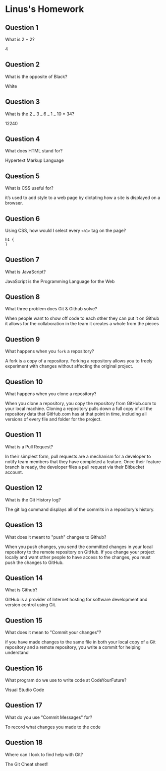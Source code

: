 # Linus's Homework

## Question 1

What is 2 + 2?

4

## Question 2

What is the opposite of Black?

White

## Question 3

What is the 2 _ 3 _ 6 _ 1 _ 10 \* 34?

12240

## Question 4

What does HTML stand for?

Hypertext Markup Language

## Question 5

What is CSS useful for?

it’s used to add style to a web page by dictating how a site is displayed on a browser.

## Question 6

Using CSS, how would I select every `<h1>` tag on the page?

```css
h1 {
}
```

## Question 7

What is JavaScript?

JavaScript is the Programming Language for the Web

## Question 8

What three problem does Git & Github solve?

When people want to show off code to each other they can put it on Github
it allows for the collaboration in the team
it creates a whole from the pieces

## Question 9

What happens when you `fork` a repository?

A fork is a copy of a repository. Forking a repository allows you to freely experiment with changes without affecting the original project.

## Question 10

What happens when you clone a repository?

When you clone a repository, you copy the repository from GitHub.com to your local machine. Cloning a repository pulls down a full copy of all the repository data that GitHub.com has at that point in time, including all versions of every file and folder for the project.

## Question 11

What is a Pull Request?

In their simplest form, pull requests are a mechanism for a developer to notify team members that they have completed a feature. Once their feature branch is ready, the developer files a pull request via their Bitbucket account.

## Question 12

What is the Git History log?

The git log command displays all of the commits in a repository's history.

## Question 13

What does it meant to "push" changes to Github?

When you push changes, you send the committed changes in your local repository to the remote repository on GitHub. If you change your project locally and want other people to have access to the changes, you must push the changes to GitHub.

## Question 14

What is Github?

GitHub is a provider of Internet hosting for software development and version control using Git.

## Question 15

What does it mean to "Commit your changes"?

if you have made changes to the same file in both your local copy of a Git repository and a remote repository,
you write a commit for helping understand

## Question 16

What program do we use to write code at CodeYourFuture?

Visual Studio Code

## Question 17

What do you use "Commit Messages" for?

To record what changes you made to the code

## Question 18

Where can I look to find help with Git?

The Git Cheat sheet!!
